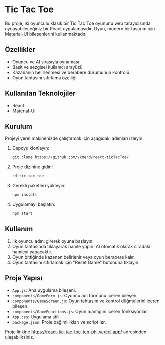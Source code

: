 # Tic Tac Toe

Bu proje, iki oyunculu klasik bir Tic Tac Toe oyununu web tarayıcısında oynayabileceğiniz bir React uygulamasıdır. Oyun, modern bir tasarım için Material-UI bileşenlerini kullanmaktadır.

## Özellikler

- Oyuncu ve AI sırasıyla oynaması
- Basit ve sezgisel kullanıcı arayüzü
- Kazananın belirlenmesi ve berabere durumunun kontrolü
- Oyun tahtasını sıfırlama özelliği

## Kullanılan Teknolojiler

- React
- Material-UI

## Kurulum

Projeyi yerel makinenizde çalıştırmak için aşağıdaki adımları izleyin:

1. Depoyu klonlayın:
    ```bash
    git clone https://github.com/vkmerd/react-ticTacToe/
    ```

2. Proje dizinine gidin:
    ```bash
    cd tic-tac-toe
    ```

3. Gerekli paketleri yükleyin:
    ```bash
    npm install
    ```

4. Uygulamayı başlatın:
    ```bash
    npm start
    ```

## Kullanım

1. İlk oyuncu adını girerek oyuna başlayın.
2. Oyun tahtasında tıklayarak hamle yapın. AI otomatik olarak sıradaki hamleyi yapacaktır.
3. Oyun bittiğinde kazanan belirlenir veya oyun berabere kalır.
4. Oyun tahtasını sıfırlamak için "Reset Game" butonuna tıklayın.

## Proje Yapısı

- `App.js`: Ana uygulama bileşeni.
- `components/GameForm.js`: Oyuncu adı formunu içeren bileşen.
- `components/GameScreen.js`: Oyun tahtasını ve kontrol düğmelerini içeren bileşen.
- `components/GameFunctions.js`: Oyun mantığını içeren fonksiyonlar.
- `App.css`: Uygulama stili.
- `package.json`: Proje bağımlılıkları ve script'ler.


Proje linkine https://react-tic-tac-toe-ten-phi.vercel.app/ adresinden ulaşabilirsiniz.